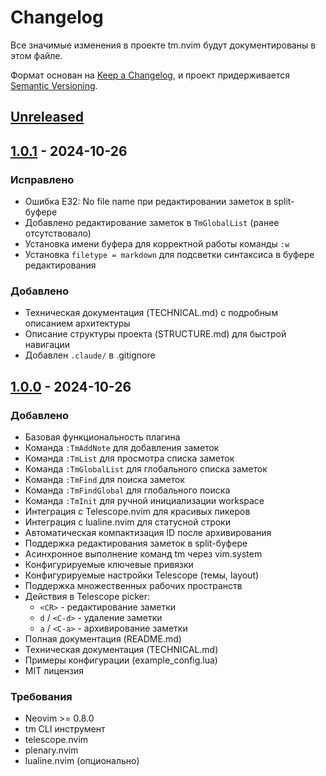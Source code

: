 # Changelog

Все значимые изменения в проекте tm.nvim будут документированы в этом файле.

Формат основан на [Keep a Changelog](https://keepachangelog.com/ru/1.0.0/),
и проект придерживается [Semantic Versioning](https://semver.org/lang/ru/).

## [Unreleased]

## [1.0.1] - 2024-10-26

### Исправлено

- Ошибка E32: No file name при редактировании заметок в split-буфере
- Добавлено редактирование заметок в `TmGlobalList` (ранее отсутствовало)
- Установка имени буфера для корректной работы команды `:w`
- Установка `filetype = markdown` для подсветки синтаксиса в буфере редактирования

### Добавлено

- Техническая документация (TECHNICAL.md) с подробным описанием архитектуры
- Описание структуры проекта (STRUCTURE.md) для быстрой навигации
- Добавлен `.claude/` в .gitignore

## [1.0.0] - 2024-10-26

### Добавлено

- Базовая функциональность плагина
- Команда `:TmAddNote` для добавления заметок
- Команда `:TmList` для просмотра списка заметок
- Команда `:TmGlobalList` для глобального списка заметок
- Команда `:TmFind` для поиска заметок
- Команда `:TmFindGlobal` для глобального поиска
- Команда `:TmInit` для ручной инициализации workspace
- Интеграция с Telescope.nvim для красивых пикеров
- Интеграция с lualine.nvim для статусной строки
- Автоматическая компактизация ID после архивирования
- Поддержка редактирования заметок в split-буфере
- Асинхронное выполнение команд tm через vim.system
- Конфигурируемые ключевые привязки
- Конфигурируемые настройки Telescope (темы, layout)
- Поддержка множественных рабочих пространств
- Действия в Telescope picker:
  - `<CR>` - редактирование заметки
  - `d` / `<C-d>` - удаление заметки
  - `a` / `<C-a>` - архивирование заметки
- Полная документация (README.md)
- Техническая документация (TECHNICAL.md)
- Примеры конфигурации (example_config.lua)
- MIT лицензия

### Требования

- Neovim >= 0.8.0
- tm CLI инструмент
- telescope.nvim
- plenary.nvim
- lualine.nvim (опционально)

[Unreleased]: https://github.com/yourusername/tm.nvim/compare/v1.0.1...HEAD
[1.0.1]: https://github.com/yourusername/tm.nvim/compare/v1.0.0...v1.0.1
[1.0.0]: https://github.com/yourusername/tm.nvim/releases/tag/v1.0.0
